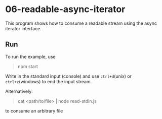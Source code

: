 # 06-readable-async-iterator

This program shows how to consume a readable stream using the async iterator interface.

## Run

To run the example, use 

> npm start

Write in the standard input (console) and use `ctrl+d`(unix) or `ctrl+z`(windows) to end the input stream.

Alternatively:

> cat <path/to/file> | node read-stdin.js

to consume an arbitrary file
